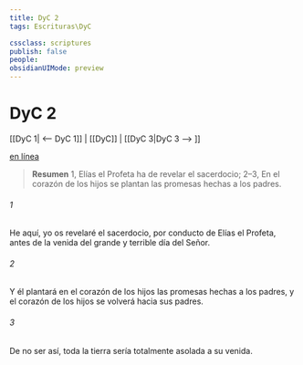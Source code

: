 ```yaml
---
title: DyC 2
tags: Escrituras\DyC

cssclass: scriptures
publish: false
people:
obsidianUIMode: preview
---
```


# DyC 2
[[DyC 1| <-- DyC 1]] | [[DyC]] | [[DyC 3|DyC 3 --> ]]

[en línea](https://churchofjesuschrist.org/study/scriptures/dc-testament/dc/2?lang=spa)

> __Resumen__
1, Elías el Profeta ha de revelar el sacerdocio; 2–3, En el corazón de los hijos se plantan las promesas hechas a los padres.

###### 1 
He aquí, yo os revelaré el sacerdocio, por conducto de Elías el Profeta, antes de la venida del grande y terrible día del Señor.

###### 2 
Y él plantará en el corazón de los hijos las promesas hechas a los padres, y el corazón de los hijos se volverá hacia sus padres.

###### 3 
De no ser así, toda la tierra sería totalmente asolada a su venida.

